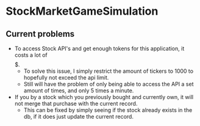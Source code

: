 # StockMarketGameSimulation

## Current problems
- To access Stock API's and get enough tokens for this application, it costs a lot of $$$$$.
  - To solve this issue, I simply restrict the amount of tickers to 1000 to hopefully not exceed the api limit.
  - Still will have the problem of only being able to access the API a set amount of times, and only 5 times a minute. 
- If you by a stock which you previously bought and currently own, it will not merge that purchase with the current record.
  - This can be fixed by simply seeing if the stock already exists in the db, if it does just update the current record.
